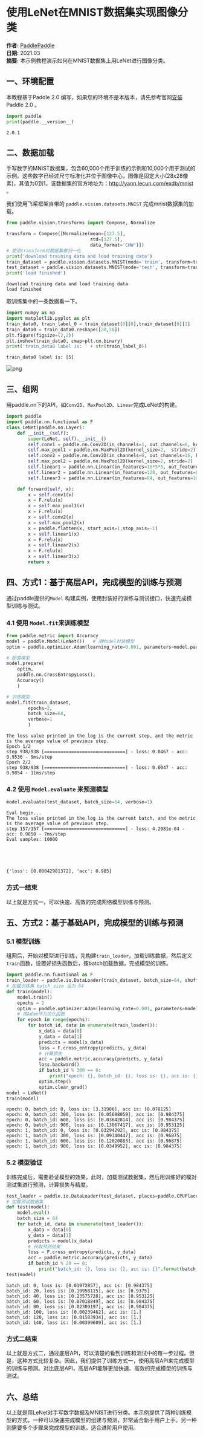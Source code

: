 # 使用LeNet在MNIST数据集实现图像分类

**作者:** [PaddlePaddle](https://github.com/PaddlePaddle) <br>
**日期:** 2021.03 <br>
**摘要:** 本示例教程演示如何在MNIST数据集上用LeNet进行图像分类。

## 一、环境配置

本教程基于Paddle 2.0 编写，如果您的环境不是本版本，请先参考官网[安装](https://www.paddlepaddle.org.cn/install/quick) Paddle 2.0 。


```python
import paddle
print(paddle.__version__)
```

    2.0.1


## 二、数据加载
手写数字的MNIST数据集，包含60,000个用于训练的示例和10,000个用于测试的示例。这些数字已经过尺寸标准化并位于图像中心，图像是固定大小(28x28像素)，其值为0到1。该数据集的官方地址为：http://yann.lecun.com/exdb/mnist 。

我们使用飞桨框架自带的 ``paddle.vision.datasets.MNIST`` 完成mnist数据集的加载。


```python
from paddle.vision.transforms import Compose, Normalize

transform = Compose([Normalize(mean=[127.5],
                               std=[127.5],
                               data_format='CHW')])
# 使用transform对数据集做归一化
print('download training data and load training data')
train_dataset = paddle.vision.datasets.MNIST(mode='train', transform=transform)
test_dataset = paddle.vision.datasets.MNIST(mode='test', transform=transform)
print('load finished')
```

    download training data and load training data
    load finished


取训练集中的一条数据看一下。


```python
import numpy as np
import matplotlib.pyplot as plt
train_data0, train_label_0 = train_dataset[0][0],train_dataset[0][1]
train_data0 = train_data0.reshape([28,28])
plt.figure(figsize=(2,2))
plt.imshow(train_data0, cmap=plt.cm.binary)
print('train_data0 label is: ' + str(train_label_0))
```

    train_data0 label is: [5]



![png](output_6_1.png)


## 三、组网
用paddle.nn下的API，如`Conv2D`、`MaxPool2D`、`Linear`完成LeNet的构建。


```python
import paddle
import paddle.nn.functional as F
class LeNet(paddle.nn.Layer):
    def __init__(self):
        super(LeNet, self).__init__()
        self.conv1 = paddle.nn.Conv2D(in_channels=1, out_channels=6, kernel_size=5, stride=1, padding=2)
        self.max_pool1 = paddle.nn.MaxPool2D(kernel_size=2,  stride=2)
        self.conv2 = paddle.nn.Conv2D(in_channels=6, out_channels=16, kernel_size=5, stride=1)
        self.max_pool2 = paddle.nn.MaxPool2D(kernel_size=2, stride=2)
        self.linear1 = paddle.nn.Linear(in_features=16*5*5, out_features=120)
        self.linear2 = paddle.nn.Linear(in_features=120, out_features=84)
        self.linear3 = paddle.nn.Linear(in_features=84, out_features=10)

    def forward(self, x):
        x = self.conv1(x)
        x = F.relu(x)
        x = self.max_pool1(x)
        x = F.relu(x)
        x = self.conv2(x)
        x = self.max_pool2(x)
        x = paddle.flatten(x, start_axis=1,stop_axis=-1)
        x = self.linear1(x)
        x = F.relu(x)
        x = self.linear2(x)
        x = F.relu(x)
        x = self.linear3(x)
        return x
```

## 四、方式1：基于高层API，完成模型的训练与预测
通过paddle提供的`Model` 构建实例，使用封装好的训练与测试接口，快速完成模型训练与测试。

### 4.1 使用 `Model.fit`来训练模型


```python
from paddle.metric import Accuracy
model = paddle.Model(LeNet())   # 用Model封装模型
optim = paddle.optimizer.Adam(learning_rate=0.001, parameters=model.parameters())

# 配置模型
model.prepare(
    optim,
    paddle.nn.CrossEntropyLoss(),
    Accuracy()
    )
```


```python
# 训练模型
model.fit(train_dataset,
        epochs=2,
        batch_size=64,
        verbose=1
        )
```

    The loss value printed in the log is the current step, and the metric is the average value of previous step.
    Epoch 1/2
    step 938/938 [==============================] - loss: 0.0467 - acc: 0.9536 - 9ms/step
    Epoch 2/2
    step 938/938 [==============================] - loss: 0.0047 - acc: 0.9854 - 11ms/step


### 4.2 使用 `Model.evaluate` 来预测模型


```python
model.evaluate(test_dataset, batch_size=64, verbose=1)
```

    Eval begin...
    The loss value printed in the log is the current batch, and the metric is the average value of previous step.
    step 157/157 [==============================] - loss: 4.2981e-04 - acc: 0.9850 - 7ms/step
    Eval samples: 10000





    {'loss': [0.00042981372], 'acc': 0.985}



### 方式一结束
以上就是方式一，可以快速、高效的完成网络模型训练与预测。

## 五、方式2：基于基础API，完成模型的训练与预测
### 5.1 模型训练
组网后，开始对模型进行训练，先构建`train_loader`，加载训练数据，然后定义`train`函数，设置好损失函数后，按batch加载数据，完成模型的训练。


```python
import paddle.nn.functional as F
train_loader = paddle.io.DataLoader(train_dataset, batch_size=64, shuffle=True)
# 加载训练集 batch_size 设为 64
def train(model):
    model.train()
    epochs = 2
    optim = paddle.optimizer.Adam(learning_rate=0.001, parameters=model.parameters())
    # 用Adam作为优化函数
    for epoch in range(epochs):
        for batch_id, data in enumerate(train_loader()):
            x_data = data[0]
            y_data = data[1]
            predicts = model(x_data)
            loss = F.cross_entropy(predicts, y_data)
            # 计算损失
            acc = paddle.metric.accuracy(predicts, y_data)
            loss.backward()
            if batch_id % 300 == 0:
                print("epoch: {}, batch_id: {}, loss is: {}, acc is: {}".format(epoch, batch_id, loss.numpy(), acc.numpy()))
            optim.step()
            optim.clear_grad()
model = LeNet()
train(model)
```

    epoch: 0, batch_id: 0, loss is: [3.31986], acc is: [0.078125]
    epoch: 0, batch_id: 300, loss is: [0.05698059], acc is: [0.984375]
    epoch: 0, batch_id: 600, loss is: [0.03642814], acc is: [0.984375]
    epoch: 0, batch_id: 900, loss is: [0.13067417], acc is: [0.953125]
    epoch: 1, batch_id: 0, loss is: [0.03294292], acc is: [0.984375]
    epoch: 1, batch_id: 300, loss is: [0.09340447], acc is: [0.96875]
    epoch: 1, batch_id: 600, loss is: [0.12020883], acc is: [0.96875]
    epoch: 1, batch_id: 900, loss is: [0.0349952], acc is: [0.984375]


### 5.2 模型验证
训练完成后，需要验证模型的效果，此时，加载测试数据集，然后用训练好的模对测试集进行预测，计算损失与精度。


```python
test_loader = paddle.io.DataLoader(test_dataset, places=paddle.CPUPlace(), batch_size=64)
# 加载测试数据集
def test(model):
    model.eval()
    batch_size = 64
    for batch_id, data in enumerate(test_loader()):
        x_data = data[0]
        y_data = data[1]
        predicts = model(x_data)
        # 获取预测结果
        loss = F.cross_entropy(predicts, y_data)
        acc = paddle.metric.accuracy(predicts, y_data)
        if batch_id % 20 == 0:
            print("batch_id: {}, loss is: {}, acc is: {}".format(batch_id, loss.numpy(), acc.numpy()))
test(model)
```

    batch_id: 0, loss is: [0.01972857], acc is: [0.984375]
    batch_id: 20, loss is: [0.19958115], acc is: [0.9375]
    batch_id: 40, loss is: [0.23575728], acc is: [0.953125]
    batch_id: 60, loss is: [0.07018849], acc is: [0.984375]
    batch_id: 80, loss is: [0.02309197], acc is: [0.984375]
    batch_id: 100, loss is: [0.00239462], acc is: [1.]
    batch_id: 120, loss is: [0.01583934], acc is: [1.]
    batch_id: 140, loss is: [0.00399609], acc is: [1.]


### 方式二结束
以上就是方式二，通过底层API，可以清楚的看到训练和测试中的每一步过程。但是，这种方式比较复杂。因此，我们提供了训练方式一，使用高层API来完成模型的训练与预测。对比底层API，高层API能够更加快速、高效的完成模型的训练与测试。

## 六、总结


以上就是用LeNet对手写数字数据及MNIST进行分类。本示例提供了两种训练模型的方式，一种可以快速完成模型的组建与预测，非常适合新手用户上手。另一种则需要多个步骤来完成模型的训练，适合进阶用户使用。
